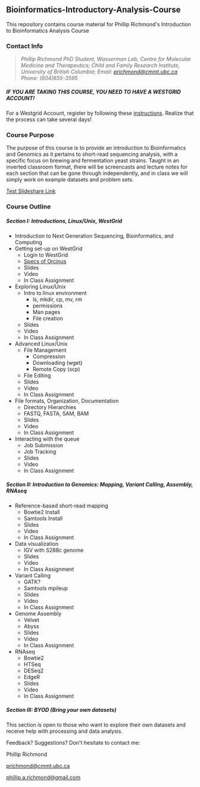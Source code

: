 ## Bioinformatics-Introductory-Analysis-Course
This repository contains course material for Phillip Richmond's Introduction to Bioinformatics Analysis Course

### Contact Info
>*Phillip Richmond*
>*PhD Student, Wasserman Lab, Centre for Molecular Medicine and Therapeutics*;
>*Child and Family Research Institute, University of British Columbia*;
>*Email: prichmond@cmmt.ubc.ca* 
>*Phone: (604)655-3595* 

##### IF YOU ARE TAKING THIS COURSE, YOU NEED TO HAVE A WESTGRID ACCOUNT!
For a Westgrid Account, register by following these [instructions](https://www.computecanada.ca/research-portal/account-management/apply-for-an-account/).  Realize that the process can take several days! 

### Course Purpose
The purpose of this course is to provide an introduction to Bioinformatics and Genomics as it pertains to short-read sequencing analysis, with a specific focus on brewing and fermentation yeast strains.  Taught in an inverted classroom format, there will be screencasts and lecture notes for each section that can be gone through independently, and in class we will simply work on example datasets and problem sets.

[Test Slideshare Link](http://www.slideshare.net/PhillipAndrewRichmon/slideshelf)

### Course Outline
##### Section I: Introductions, Linux/Unix, WestGrid 
+ Introduction to Next Generation Sequencing, Bioinformatics, and Computing
+ Getting set-up on WestGrid
  + Login to WestGrid 
  + [Specs of Orcinus](https://www.westgrid.ca/support/systems/Orcinus)
  + Slides
  + Video
  + In Class Assignment
+ Exploring Linux/Unix
  + Intro to linux environment
    + ls, mkdir, cp, mv, rm
    + permissions
    + Man pages
    + File creation
  + Slides
  + Video
  + In Class Assignment
+ Advanced Linux/Unix
  + File Management
    + Compression
    + Downloading (wget)
    + Remote Copy (scp)
  + File Editing
  + Slides
  + Video
  + In Class Assignment
+ File formats, Organization, Documentation
  + Directory Hierarchies
  + FASTQ, FASTA, SAM, BAM
  + Slides
  + Video
  + In Class Assignment
+ Interacting with the queue
  + Job Submission
  + Job Tracking
  + Slides
  + Video
  + In Class Assignment

##### Section II: Introduction to Genomics: Mapping, Variant Calling, Assembly, RNAseq
+ Reference-based short-read mapping
  + Bowtie2 Install
  + Samtools Install
  + Slides
  + Video
  + In Class Assignment
+ Data visualization
  + IGV with S288c genome
  + Slides
  + Video
  + In Class Assignment
+ Variant Calling
  + GATK?  
  + Samtools mpileup
  + Slides
  + Video
  + In Class Assignment
+ Genome Assembly
  + Velvet
  + Abyss
  + Slides
  + Video
  + In Class Assignment
+ RNAseq
  + Bowtie2
  + HTSeq
  + DESeq2
  + EdgeR
  + Slides
  + Video
  + In Class Assignment

##### Section III: BYOD (Bring your own datasets)
This section is open to those who want to explore their own datasets and receive help with processing and data analysis.  

Feedback?  Suggestions?  Don't hesitate to contact me:

Phillip Richmond 

prichmond@cmmt.ubc.ca 

phillip.a.richmond@gmail.com 




